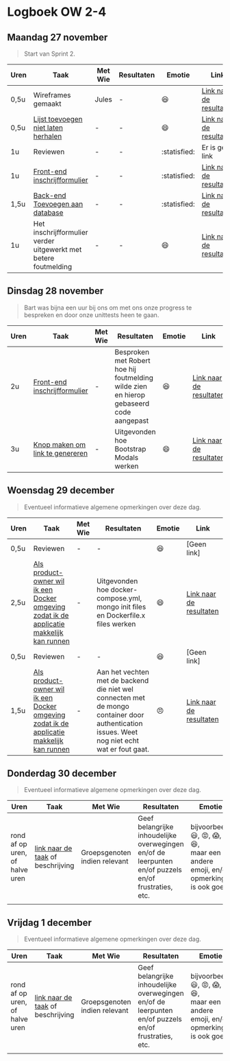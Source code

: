 # Logboek OW 2-4

## Maandag 27 november

>  Start van Sprint 2.

| Uren | Taak | Met Wie | Resultaten | Emotie | Link |
|---|---|---|---|---|---|
| 0,5u | Wireframes gemaakt | Jules | - | :satisfied: | [Link naar de resultaten](https://www.figma.com/file/c7pgWewD00NcuqAtuVBeqH/Xtend?type=design&node-id=0-1&mode=design&t=9E2jbNsMaSboL0TD-0) |
| 0,5u | [Lijst toevoegen niet laten herhalen](https://github.com/HANICA-DWA/project-sep23-nyala/issues/89) | - | - | :smile: | [Link naar de resultaten](https://github.com/HANICA-DWA/project-sep23-nyala/commit/4e06867e786c514ca5c4fdce3455754a27a2de30) |
| 1u | Reviewen | - | - | :statisfied: | Er is geen link |
| 1u | [Front-end inschrijfformulier](https://github.com/HANICA-DWA/project-sep23-nyala/issues/31) | - | - | :statisfied: | [Link naar de resultaten](https://github.com/HANICA-DWA/project-sep23-nyala/commit/b81731f9c7c3cf696475e30783ec5e8615b3bb75) |
| 1,5u | [Back-end Toevoegen aan database](https://github.com/HANICA-DWA/project-sep23-nyala/issues/30) | - | - | :statisfied: | [Link naar de resultaten](https://github.com/HANICA-DWA/project-sep23-nyala/commit/a6c4867031bc4d16864f8b0cfea46820b9d34670) |
| 1u | Het inschrijfformulier verder uitgewerkt met betere foutmelding | - | - | :smile: | [Link naar de resultaten](https://github.com/HANICA-DWA/project-sep23-nyala/commit/bcce23b6607a5cd8a2eda130c2a6bfc5dba2f505) |


## Dinsdag 28 november

> Bart was bijna een uur bij ons om met ons onze progress te bespreken en door onze unittests heen te gaan.

| Uren | Taak | Met Wie | Resultaten | Emotie | Link |
|---|---|---|---|---|---|
| 2u | [Front-end inschrijfformulier](https://github.com/HANICA-DWA/project-sep23-nyala/issues/31) | - | Besproken met Robert hoe hij foutmelding wilde zien en hierop gebaseerd code aangepast | :satisfied: | [Link naar de resultaten](https://github.com/HANICA-DWA/project-sep23-nyala/commit/2c466c61cd45bcc2ce7df810767f6a7e80d1b6ac) |
| 3u | [Knop maken om link te genereren](https://github.com/HANICA-DWA/project-sep23-nyala/issues/102) | - | Uitgevonden hoe Bootstrap Modals werken | :smile: | [Link naar de resultaten](https://github.com/HANICA-DWA/project-sep23-nyala/commit/818e0d70b10b2ca73a3421c90af6d4dea75b10f7) |

## Woensdag 29 december

> Eventueel informatieve algemene opmerkingen over deze dag.

| Uren | Taak | Met Wie | Resultaten | Emotie | Link |
|---|---|---|---|---|---|
| 0,5u | Reviewen | - | - | :satisfied: | [Geen link] |
| 2,5u | [Als product-owner wil ik een Docker omgeving zodat ik de applicatie makkelijk kan runnen](https://github.com/HANICA-DWA/project-sep23-nyala/issues/113) | - | Uitgevonden hoe docker-compose.yml, mongo init files en Dockerfile.x files werken | :smile: | [Link naar de resultaten](https://github.com/HANICA-DWA/project-sep23-nyala/commit/548efa1809e86151a5242007c1e415e46ced0b86) |
| 0,5u | Reviewen | - | - | :satisfied: | [Geen link] |
| 1,5u | [Als product-owner wil ik een Docker omgeving zodat ik de applicatie makkelijk kan runnen](https://github.com/HANICA-DWA/project-sep23-nyala/issues/113) | - | Aan het vechten met de backend die niet wel connecten met de mongo container door authentication issues. Weet nog niet echt wat er fout gaat. | :angry: | [Link naar de resultaten](https://github.com/HANICA-DWA/project-sep23-nyala/commit/acc6737b3aeb4a94714a17333d643f7b22eabbb1) |

## Donderdag 30 december

> Eventueel informatieve algemene opmerkingen over deze dag.

| Uren | Taak | Met Wie | Resultaten | Emotie | Link |
|---|---|---|---|---|---|
| rond af op uren, of halve uren | [link naar de taak](https://github.com/link-naar-de-taak) of beschrijving | Groepsgenoten indien relevant | Geef belangrijke inhoudelijke overwegingen en/of de leerpunten en/of puzzels en/of frustraties, etc.  |bijvoorbeeld <br />:smiley:, :rage:, :scream:, of :satisfied:, <br />maar een andere emoji, en/of opmerking is ook goed | [link naar de resultaten](https://github.com/link-naar-de-commit) |
| | | | | | |



## Vrijdag 1 december

> Eventueel informatieve algemene opmerkingen over deze dag.

| Uren | Taak | Met Wie | Resultaten | Emotie | Link |
|---|---|---|---|---|---|
| rond af op uren, of halve uren | [link naar de taak](https://github.com/link-naar-de-taak) of beschrijving | Groepsgenoten indien relevant | Geef belangrijke inhoudelijke overwegingen en/of de leerpunten en/of puzzels en/of frustraties, etc.  |bijvoorbeeld <br />:smiley:, :rage:, :scream:, of :satisfied:, <br />maar een andere emoji, en/of opmerking is ook goed | [link naar de resultaten](https://github.com/link-naar-de-commit) |
| | | | | | |
